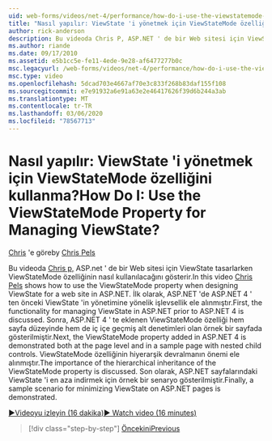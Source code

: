 ```yaml
---
uid: web-forms/videos/net-4/performance/how-do-i-use-the-viewstatemode-property-for-managing-viewstate
title: "Nasıl yapılır: ViewState 'i yönetmek için ViewStateMode özelliğini kullanma? | Microsoft Docs"
author: rick-anderson
description: Bu videoda Chris P, ASP.NET ' de bir Web sitesi için ViewState tasarlarken ViewStateMode özelliğinin nasıl kullanılacağını gösterir.
ms.author: riande
ms.date: 09/17/2010
ms.assetid: e5b1cc5e-fe11-4ede-9e28-af6477277b0c
msc.legacyurl: /web-forms/videos/net-4/performance/how-do-i-use-the-viewstatemode-property-for-managing-viewstate
msc.type: video
ms.openlocfilehash: 5dcad703e4667af70e3c833f268b83daf155f108
ms.sourcegitcommit: e7e91932a6e91a63e2e46417626f39d6b244a3ab
ms.translationtype: MT
ms.contentlocale: tr-TR
ms.lasthandoff: 03/06/2020
ms.locfileid: "78567713"
---
```

# <a name="how-do-i-use-the-viewstatemode-property-for-managing-viewstate"></a><span data-ttu-id="78150-104">Nasıl yapılır: ViewState 'i yönetmek için ViewStateMode özelliğini kullanma?</span><span class="sxs-lookup"><span data-stu-id="78150-104">How Do I: Use the ViewStateMode Property for Managing ViewState?</span></span>

<span data-ttu-id="78150-105">[Chris](https://twitter.com/chrispels) 'e göre</span><span class="sxs-lookup"><span data-stu-id="78150-105">by [Chris Pels](https://twitter.com/chrispels)</span></span>

<span data-ttu-id="78150-106">Bu videoda [Chris p,](http://www.idevtech.com) ASP.net ' de bir Web sitesi için ViewState tasarlarken ViewStateMode özelliğinin nasıl kullanılacağını gösterir.</span><span class="sxs-lookup"><span data-stu-id="78150-106">In this video [Chris Pels](http://www.idevtech.com) shows how to use the ViewStateMode property when designing ViewState for a web site in ASP.NET.</span></span> <span data-ttu-id="78150-107">İlk olarak, ASP.NET 'de ASP.NET 4 ' ten önceki ViewState 'in yönetimine yönelik işlevsellik ele alınmıştır.</span><span class="sxs-lookup"><span data-stu-id="78150-107">First, the functionality for managing ViewState in ASP.NET prior to ASP.NET 4 is discussed.</span></span> <span data-ttu-id="78150-108">Sonra, ASP.NET 4 ' te eklenen ViewStateMode özelliği hem sayfa düzeyinde hem de iç içe geçmiş alt denetimleri olan örnek bir sayfada gösterilmiştir.</span><span class="sxs-lookup"><span data-stu-id="78150-108">Next, the ViewStateMode property added in ASP.NET 4 is demonstrated both at the page level and in a sample page with nested child controls.</span></span> <span data-ttu-id="78150-109">ViewStateMode özelliğinin hiyerarşik devralmanın önemi ele alınmıştır.</span><span class="sxs-lookup"><span data-stu-id="78150-109">The importance of the hierarchical inheritance of the ViewStateMode property is discussed.</span></span> <span data-ttu-id="78150-110">Son olarak, ASP.NET sayfalarındaki ViewState 'i en aza indirmek için örnek bir senaryo gösterilmiştir.</span><span class="sxs-lookup"><span data-stu-id="78150-110">Finally, a sample scenario for minimizing ViewState on ASP.NET pages is demonstrated.</span></span>

[<span data-ttu-id="78150-111">&#9654;Videoyu izleyin (16 dakika)</span><span class="sxs-lookup"><span data-stu-id="78150-111">&#9654; Watch video (16 minutes)</span></span>](https://channel9.msdn.com/Blogs/ASP-NET-Site-Videos/how-do-i-use-the-viewstatemode-property-for-managing-viewstate)

> [!div class="step-by-step"]
> [<span data-ttu-id="78150-112">Öncekini</span><span class="sxs-lookup"><span data-stu-id="78150-112">Previous</span></span>](aspnet-4-quick-hit-easy-state-compression.md)
